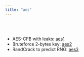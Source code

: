 ```yaml
---
title: "aes"
---
```

<br></br> 

- AES-CFB with leaks: [aes1](aes1)  
- Bruteforce 2-bytes key: [aes2](aes2)  
- RandCrack to predict RNG: [aes3](aes3)  